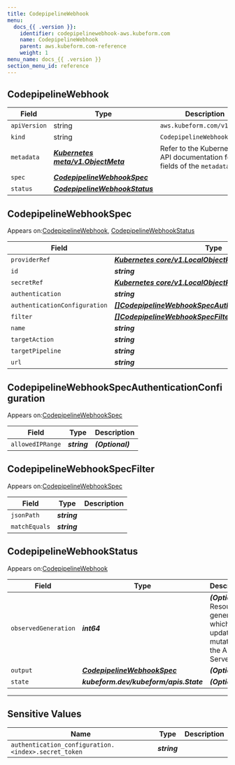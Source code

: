 ```yaml
---
title: CodepipelineWebhook
menu:
  docs_{{ .version }}:
    identifier: codepipelinewebhook-aws.kubeform.com
    name: CodepipelineWebhook
    parent: aws.kubeform.com-reference
    weight: 1
menu_name: docs_{{ .version }}
section_menu_id: reference
---
```


## CodepipelineWebhook
| Field | Type | Description |
| ------ | ----- | ----------- |
| `apiVersion` | string | `aws.kubeform.com/v1alpha1` |
|    `kind` | string | `CodepipelineWebhook` |
| `metadata` | ***[Kubernetes meta/v1.ObjectMeta](https://kubernetes.io/docs/reference/generated/kubernetes-api/v1.13/#objectmeta-v1-meta)***|Refer to the Kubernetes API documentation for the fields of the `metadata` field.|
| `spec` | ***[CodepipelineWebhookSpec](#CodepipelineWebhookSpec)***||
| `status` | ***[CodepipelineWebhookStatus](#CodepipelineWebhookStatus)***||
## CodepipelineWebhookSpec

Appears on:[CodepipelineWebhook](#CodepipelineWebhook), [CodepipelineWebhookStatus](#CodepipelineWebhookStatus)

| Field | Type | Description |
| ------ | ----- | ----------- |
| `providerRef` | ***[Kubernetes core/v1.LocalObjectReference](https://kubernetes.io/docs/reference/generated/kubernetes-api/v1.13/#localobjectreference-v1-core)***||
| `id` | ***string***||
| `secretRef` | ***[Kubernetes core/v1.LocalObjectReference](https://kubernetes.io/docs/reference/generated/kubernetes-api/v1.13/#localobjectreference-v1-core)***||
| `authentication` | ***string***||
| `authenticationConfiguration` | ***[[]CodepipelineWebhookSpecAuthenticationConfiguration](#CodepipelineWebhookSpecAuthenticationConfiguration)***| ***(Optional)*** |
| `filter` | ***[[]CodepipelineWebhookSpecFilter](#CodepipelineWebhookSpecFilter)***||
| `name` | ***string***||
| `targetAction` | ***string***||
| `targetPipeline` | ***string***||
| `url` | ***string***| ***(Optional)*** |
## CodepipelineWebhookSpecAuthenticationConfiguration

Appears on:[CodepipelineWebhookSpec](#CodepipelineWebhookSpec)

| Field | Type | Description |
| ------ | ----- | ----------- |
| `allowedIPRange` | ***string***| ***(Optional)*** |
## CodepipelineWebhookSpecFilter

Appears on:[CodepipelineWebhookSpec](#CodepipelineWebhookSpec)

| Field | Type | Description |
| ------ | ----- | ----------- |
| `jsonPath` | ***string***||
| `matchEquals` | ***string***||
## CodepipelineWebhookStatus

Appears on:[CodepipelineWebhook](#CodepipelineWebhook)

| Field | Type | Description |
| ------ | ----- | ----------- |
| `observedGeneration` | ***int64***| ***(Optional)*** Resource generation, which is updated on mutation by the API Server.|
| `output` | ***[CodepipelineWebhookSpec](#CodepipelineWebhookSpec)***| ***(Optional)*** |
| `state` | ***kubeform.dev/kubeform/apis.State***| ***(Optional)*** |
---
## Sensitive Values
| Name | Type | Description |
|------|------|-------------|
| `authentication_configuration.<index>.secret_token` | ***string*** ||

